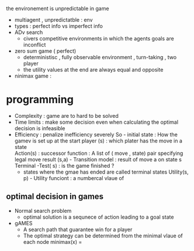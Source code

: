 the environement is  unpredictable in game 
- multiagent , unpredictatble : env 
- types : perfect info vs imperfect info 
- ADv search 
	- civers competitive environments in which the agents  goals are inconflict 
- zero sum game ( perfect)
	- deterministisc , fully observable environment , turn-taking , two player 
	- the utility values at the end are always equal and opposite 
- ninimax game : 
# programming 
- Complexity : game are to hard to be solved 
- Time limits : make some decision even when calculating the optimal decision is infeasible 
- Efficiency : penalize inefficiency severely
So - initial state : How the gamev is set up at the start 
player (s) : which plater has the move in a state  
Action(s) : successor function : A list of ( move , state) pair specifying legal move 
result (s,a) - Transition model : result of move a on state s 
Terminal -Test( s)  : is the game finished ? 
   - states where the gmae has ended are called terminal states 
Utility(s, p) - Utility funciont : a numbercal vlaue of

## optimal decision in games 
- Normal search problem 
	- optimal solution is a sequnece of action leading to a goal state 
 - gAMES 
	 - A search path that guarantee win for a player 
	 - The optimal strategy can be determined from the minimal vlaue of each node 
 minimax(x) = 
 
